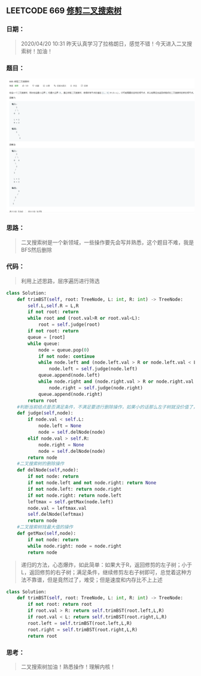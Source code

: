 ## LEETCODE 669 [修剪二叉搜索树](https://leetcode-cn.com/problems/trim-a-binary-search-tree/)

### 日期：

> 2020/04/20 10:31 昨天认真学习了拉格朗日，感觉不错！今天进入二叉搜索树！加油！

### 题目：

![text](https://github.com/zjuzhfbloodz/LeetCode/blob/master/questions/0669.png?raw=true)

### 思路：

> 二叉搜索树是一个新领域，一些操作要先会写并熟悉，这个题目不难，我是BFS然后删除
### 代码：

> 利用上述思路，层序遍历进行筛选
>

```python
class Solution:
    def trimBST(self, root: TreeNode, L: int, R: int) -> TreeNode:
        self.L,self.R = L,R
        if not root: return
        while root and (root.val>R or root.val<L):
            root = self.judge(root) 
        if not root: return
        queue = [root]
        while queue:
            node = queue.pop(0)
            if not node: continue
            while node.left and (node.left.val > R or node.left.val < L):
                node.left = self.judge(node.left) 
            queue.append(node.left)
            while node.right and (node.right.val > R or node.right.val < L):
                node.right = self.judge(node.right) 
            queue.append(node.right)
        return root
    #判断当前结点是否满足条件，不满足要进行删除操作，如果小的话那么左子树就没价值了，大的话同理
    def judge(self,node):
        if node.val < self.L:
            node.left = None
            node = self.delNode(node)
        elif node.val > self.R:
            node.right = None
            node = self.delNode(node)
        return node
    #二叉搜索树的删除操作
    def delNode(self,node):
        if not node: return
        if not node.left and not node.right: return None
        if not node.left: return node.right
        if not node.right: return node.left
        leftmax = self.getMax(node.left)
        node.val = leftmax.val
        self.delNode(leftmax)
        return node
    #二叉搜索树找最大值的操作
    def getMax(self,node):
        if not node: return
        while node.right: node = node.right
        return node   
```
> 递归的方法，心态爆炸，如此简单：如果大于R，返回修剪的左子树；小于L，返回修剪的右子树；满足条件，继续修剪左右子树即可，总觉着这种方法不靠谱，但是竟然过了，难受；但是速度和内存比不上上述
```python
class Solution:
    def trimBST(self, root: TreeNode, L: int, R: int) -> TreeNode:
        if not root: return root
        if root.val > R: return self.trimBST(root.left,L,R)
        if root.val < L: return self.trimBST(root.right,L,R)
        root.left = self.trimBST(root.left,L,R)
        root.right = self.trimBST(root.right,L,R)
        return root
```

### 思考：

> 二叉搜索树加油！熟悉操作！理解内核！

